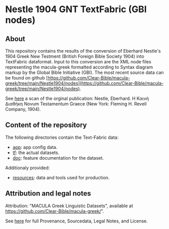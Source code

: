 # Nestle 1904 GNT TextFabric (GBI nodes) 

## About

This repository contains the results of the conversion of Eberhard Nestle's 1904 Greek New Testment (British Foreign Bible Society 1904) into TextFabric dataformat. Input to this conversion are the XML node files representing the macula-greek formatted according to Syntax diagram markup by the Global Bible Initiative (GBI). The most recent source data can be found on github [https://github.com/Clear-Bible/macula-greek/tree/main/Nestle1904/nodes](https://github.com/Clear-Bible/macula-greek/tree/main/Nestle1904/nodes).

See [here](https://archive.org/details/the-greek-new-testament-nestle-1904-us-edition/mode/2up) a scan of the orginal publication: Nestle, Eberhard. Η Καινή Διαθήκη Novum Testamentum Graece (New York: Fleming H. Revell Company, 1904).

## Content of the repository

The following directories contain the Text-Fabric data:
 * [app](https://github.com/tonyjurg/Nestle1904GBI/tree/main/app#readme): app config data.
 * [tf](https://github.com/tonyjurg/Nestle1904GBI/tree/main/tf/): the actual datasets.
 * [doc](https://github.com/tonyjurg/Nestle1904GBI/tree/main/docs/features): feature documentation for the dataset.
 
 Additionaly provided:
 * [resources](https://github.com/tonyjurg/Nestle1904GBI/tree/main/resources#readme): data and tools used for production.

## Attribution and legal notes

Attribution: "MACULA Greek Linguistic Datasets", available at https://github.com/Clear-Bible/macula-greek/".

See [here](legal.md) for full Provenance, Sourcedata, Legal Notes, and License.

